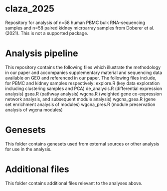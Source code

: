 # claza_2025

Repository for analysis of n=58 human PBMC bulk RNA-sequencing samples and n=58 paired kidney microarray samples from Doberer et al. (2021). This is not a supported package.

# Analysis pipeline
This repository contains the following files which illustrate the methodology in our paper and accompanies supplementary material and sequencing data available on GEO and referenced in our paper.
The following files include, for PBMC and kidney samples respectively:
explore.R (key data exploration including clustering samples and PCA)
de_analysis.R (differential expression analysis)
gsea.R (pathway analysis)
wgcna.R (weighted gene co-expression network analysis, and subsequent module analysis)
wgcna_gsea.R (gene set enrichment analysis of modules)
wgcna_pres.R (module preservation analysis of wgcna modules)

# Genesets
This folder contains genesets used from external sources or other analysis for use in the analysis. 
# Additional files
This folder contains additional files relevant to the analyses above.
